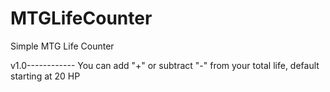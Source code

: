 # MTGLifeCounter
Simple MTG Life Counter

v1.0------------
You can add "+" or subtract "-" from your total life, default starting at 20 HP
